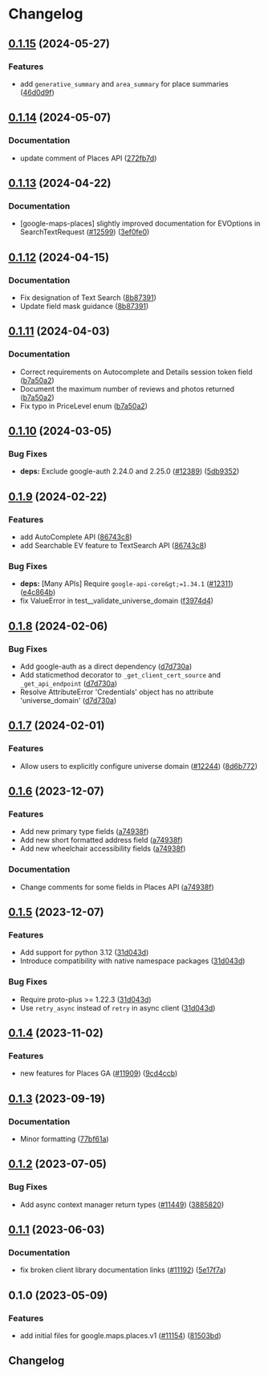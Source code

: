 # Changelog

## [0.1.15](https://github.com/googleapis/google-cloud-python/compare/google-maps-places-v0.1.14...google-maps-places-v0.1.15) (2024-05-27)


### Features

* add `generative_summary` and `area_summary` for place summaries ([46d0d9f](https://github.com/googleapis/google-cloud-python/commit/46d0d9f863049c257b8bfa15cfce0ea0f3530c5a))

## [0.1.14](https://github.com/googleapis/google-cloud-python/compare/google-maps-places-v0.1.13...google-maps-places-v0.1.14) (2024-05-07)


### Documentation

* update comment of Places API ([272fb7d](https://github.com/googleapis/google-cloud-python/commit/272fb7d877a98c989c577bb7757bc25dc182340e))

## [0.1.13](https://github.com/googleapis/google-cloud-python/compare/google-maps-places-v0.1.12...google-maps-places-v0.1.13) (2024-04-22)


### Documentation

* [google-maps-places] slightly improved documentation for EVOptions in SearchTextRequest ([#12599](https://github.com/googleapis/google-cloud-python/issues/12599)) ([3ef0fe0](https://github.com/googleapis/google-cloud-python/commit/3ef0fe07dc2c1b719a8a1ae6302f35bc910e6097))

## [0.1.12](https://github.com/googleapis/google-cloud-python/compare/google-maps-places-v0.1.11...google-maps-places-v0.1.12) (2024-04-15)


### Documentation

* Fix designation of Text Search ([8b87391](https://github.com/googleapis/google-cloud-python/commit/8b87391ebcd2a5daac50195fcc31a10a007a1c5c))
* Update field mask guidance ([8b87391](https://github.com/googleapis/google-cloud-python/commit/8b87391ebcd2a5daac50195fcc31a10a007a1c5c))

## [0.1.11](https://github.com/googleapis/google-cloud-python/compare/google-maps-places-v0.1.10...google-maps-places-v0.1.11) (2024-04-03)


### Documentation

* Correct requirements on Autocomplete and Details session token field ([b7a50a2](https://github.com/googleapis/google-cloud-python/commit/b7a50a218314784a619986c910a50618b551fe14))
* Document the maximum number of reviews and photos returned ([b7a50a2](https://github.com/googleapis/google-cloud-python/commit/b7a50a218314784a619986c910a50618b551fe14))
* Fix typo in PriceLevel enum ([b7a50a2](https://github.com/googleapis/google-cloud-python/commit/b7a50a218314784a619986c910a50618b551fe14))

## [0.1.10](https://github.com/googleapis/google-cloud-python/compare/google-maps-places-v0.1.9...google-maps-places-v0.1.10) (2024-03-05)


### Bug Fixes

* **deps:** Exclude google-auth 2.24.0 and 2.25.0 ([#12389](https://github.com/googleapis/google-cloud-python/issues/12389)) ([5db9352](https://github.com/googleapis/google-cloud-python/commit/5db93528a1ad20825d4d12dcf5fdf9624879f2ce))

## [0.1.9](https://github.com/googleapis/google-cloud-python/compare/google-maps-places-v0.1.8...google-maps-places-v0.1.9) (2024-02-22)


### Features

* add AutoComplete API ([86743c8](https://github.com/googleapis/google-cloud-python/commit/86743c8a2c8e326e7f2b21d550faec822de9dd4e))
* add Searchable EV feature to TextSearch API ([86743c8](https://github.com/googleapis/google-cloud-python/commit/86743c8a2c8e326e7f2b21d550faec822de9dd4e))


### Bug Fixes

* **deps:** [Many APIs] Require `google-api-core&gt;=1.34.1` ([#12311](https://github.com/googleapis/google-cloud-python/issues/12311)) ([e4c864b](https://github.com/googleapis/google-cloud-python/commit/e4c864b3e67c7f7f33dfb0d2107fa138492ad338))
* fix ValueError in test__validate_universe_domain ([f3974d4](https://github.com/googleapis/google-cloud-python/commit/f3974d46a9ba9f549e31251ebc2daeb6b9b4745a))

## [0.1.8](https://github.com/googleapis/google-cloud-python/compare/google-maps-places-v0.1.7...google-maps-places-v0.1.8) (2024-02-06)


### Bug Fixes

* Add google-auth as a direct dependency ([d7d730a](https://github.com/googleapis/google-cloud-python/commit/d7d730acd3b1da86b996fa18c81272f1c9a00406))
* Add staticmethod decorator to `_get_client_cert_source` and `_get_api_endpoint` ([d7d730a](https://github.com/googleapis/google-cloud-python/commit/d7d730acd3b1da86b996fa18c81272f1c9a00406))
* Resolve AttributeError 'Credentials' object has no attribute 'universe_domain' ([d7d730a](https://github.com/googleapis/google-cloud-python/commit/d7d730acd3b1da86b996fa18c81272f1c9a00406))

## [0.1.7](https://github.com/googleapis/google-cloud-python/compare/google-maps-places-v0.1.6...google-maps-places-v0.1.7) (2024-02-01)


### Features

* Allow users to explicitly configure universe domain ([#12244](https://github.com/googleapis/google-cloud-python/issues/12244)) ([8d6b772](https://github.com/googleapis/google-cloud-python/commit/8d6b7729d93c1347529a3d34ed6266af55225578))

## [0.1.6](https://github.com/googleapis/google-cloud-python/compare/google-maps-places-v0.1.5...google-maps-places-v0.1.6) (2023-12-07)


### Features

* Add new primary type fields ([a74938f](https://github.com/googleapis/google-cloud-python/commit/a74938fa2ed19348d703d23ffb13545423e8b736))
* Add new short formatted address field ([a74938f](https://github.com/googleapis/google-cloud-python/commit/a74938fa2ed19348d703d23ffb13545423e8b736))
* Add new wheelchair accessibility fields ([a74938f](https://github.com/googleapis/google-cloud-python/commit/a74938fa2ed19348d703d23ffb13545423e8b736))


### Documentation

* Change comments for some fields in Places API ([a74938f](https://github.com/googleapis/google-cloud-python/commit/a74938fa2ed19348d703d23ffb13545423e8b736))

## [0.1.5](https://github.com/googleapis/google-cloud-python/compare/google-maps-places-v0.1.4...google-maps-places-v0.1.5) (2023-12-07)


### Features

* Add support for python 3.12 ([31d043d](https://github.com/googleapis/google-cloud-python/commit/31d043de5a0b8bd329e8d5a36e7811d5ea7bd7a1))
* Introduce compatibility with native namespace packages ([31d043d](https://github.com/googleapis/google-cloud-python/commit/31d043de5a0b8bd329e8d5a36e7811d5ea7bd7a1))


### Bug Fixes

* Require proto-plus &gt;= 1.22.3 ([31d043d](https://github.com/googleapis/google-cloud-python/commit/31d043de5a0b8bd329e8d5a36e7811d5ea7bd7a1))
* Use `retry_async` instead of `retry` in async client ([31d043d](https://github.com/googleapis/google-cloud-python/commit/31d043de5a0b8bd329e8d5a36e7811d5ea7bd7a1))

## [0.1.4](https://github.com/googleapis/google-cloud-python/compare/google-maps-places-v0.1.3...google-maps-places-v0.1.4) (2023-11-02)


### Features

* new features for Places GA ([#11909](https://github.com/googleapis/google-cloud-python/issues/11909)) ([9cd4ccb](https://github.com/googleapis/google-cloud-python/commit/9cd4ccbaebb43f27d406463e139c1a8bcfdf0577))

## [0.1.3](https://github.com/googleapis/google-cloud-python/compare/google-maps-places-v0.1.2...google-maps-places-v0.1.3) (2023-09-19)


### Documentation

* Minor formatting ([77bf61a](https://github.com/googleapis/google-cloud-python/commit/77bf61a36539bc2e6317dca1f954189d5241e4f1))

## [0.1.2](https://github.com/googleapis/google-cloud-python/compare/google-maps-places-v0.1.1...google-maps-places-v0.1.2) (2023-07-05)


### Bug Fixes

* Add async context manager return types ([#11449](https://github.com/googleapis/google-cloud-python/issues/11449)) ([3885820](https://github.com/googleapis/google-cloud-python/commit/388582082828e22a517c4f794901ee5dcbc31bd9))

## [0.1.1](https://github.com/googleapis/google-cloud-python/compare/google-maps-places-v0.1.0...google-maps-places-v0.1.1) (2023-06-03)


### Documentation

* fix broken client library documentation links ([#11192](https://github.com/googleapis/google-cloud-python/issues/11192)) ([5e17f7a](https://github.com/googleapis/google-cloud-python/commit/5e17f7a901bbbae8ff9a44ed62f1abd2386da2c8))

## 0.1.0 (2023-05-09)


### Features

* add initial files for google.maps.places.v1 ([#11154](https://github.com/googleapis/google-cloud-python/issues/11154)) ([81503bd](https://github.com/googleapis/google-cloud-python/commit/81503bda94fee7fe5c2fe27a13a478efb0591636))

## Changelog
